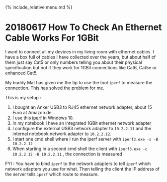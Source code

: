 {% include_relative menu.md %}

# 20180617 How To Check An Ethernet Cable Works For 1GBit

I want to connect all my devices in my living room with ethernet cables. I have a box full of cables I have collected over the
years, but about half of them just say Cat5 or only numbers telling you about their physical specification but not if they work for
1GBit connections like Cat6, Cat5e or enhanced Cat5.

My buddy Mat has given me the tip to use the tool `iperf` to measure the connection. This has solved the problem for me.

This is my setup :

1. I bought an Anker USB3 to RJ45 ethernet network adapter, about 15 Euro at Amazon.de .
2. I use this [iperf](https://iperf.fr/) in Windows 10.
3. In my notebook I have an integrated 1GBit ethernet network adapter
4. I configure the external USB3 network adapter to `10.2.2.11` and the internal notebook network adapter to `10.2.2.12`.
5. I start one cmd shell where I run the iperf server with `iperf3.exe -s -B 10.2.2.12`
6. When starting in a second cmd shell the client with `iperf3.exe -c 10.2.2.12 -B 10.2.2.11` , the connection is measured

FYI : You have to bind `iperf` to the network adapters to tell `iperf` which network adapters you use for what. Then telling
the client the IP address of the server tells `iperf` which route to measure.
